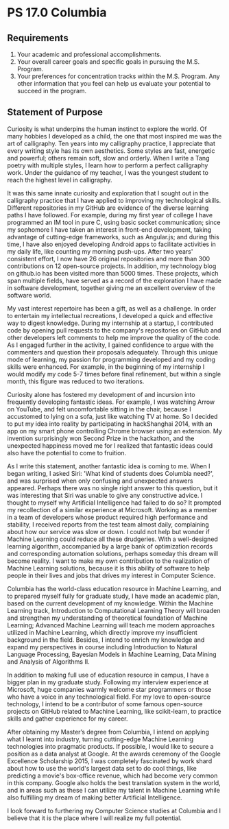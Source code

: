 # PS 17.0 Columbia

## Requirements

1. Your academic and professional accomplishments.
2. Your overall career goals and specific goals in pursuing the M.S. Program.
3. Your preferences for concentration tracks within the M.S. Program. Any other information that you feel can help us evaluate your potential to succeed in the program.

## Statement of Purpose

Curiosity is what underpins the human instinct to explore the world. Of many hobbies I developed as a child, the one that most inspired me was the art of calligraphy. Ten years into my calligraphy practice, I appreciate that every writing style has its own aesthetics. Some styles are fast, energetic and powerful; others remain soft, slow and orderly. When I write a Tang poetry with multiple styles, I learn how to perform a perfect calligraphy work. Under the guidance of my teacher, I was the youngest student to reach the highest level in calligraphy.

It was this same innate curiosity and exploration that I sought out in the calligraphy practice that I have applied to improving my technological skills. Different repositories in my GitHub are evidence of the diverse learning paths I have followed. For example, during my first year of college I have programmed an IM tool in pure C, using basic socket communication; since my sophomore I have taken an interest in front-end development, taking advantage of cutting-edge frameworks, such as Angular.js; and during this time, I have also enjoyed developing Android apps to facilitate activities in my daily life, like counting my morning push-ups. After two years' consistent effort, I now have 26 original repositories and more than 300 contributions on 12 open-source projects. In addition, my technology blog on github.io has been visited more than 5000 times. These projects, which span multiple fields, have served as a record of the exploration I have made in software development, together giving me an excellent overview of the software world.

My vast interest repertoire has been a gift, as well as a challenge. In order to entertain my intellectual recreations, I developed a quick and effective way to digest knowledge. During my internship at a startup, I contributed code by opening pull requests to the company's repositories on GitHub and other developers left comments to help me improve the quality of the code. As I engaged further in the activity, I gained confidence to argue with the commenters and question their proposals adequately. Through this unique mode of learning, my passion for programming developed and my coding skills were enhanced. For example, in the beginning of my internship I would modify my code 5-7 times before final refinement, but within a single month, this figure was reduced to two iterations.

Curiosity alone has fostered my development of and incursion into frequently developing fantastic ideas. For example, I was watching Arrow on YouTube, and felt uncomfortable sitting in the chair, because I accustomed to lying on a sofa, just like watching TV at home. So I decided to put my idea into reality by participating in hackShanghai 2014, with an app on my smart phone controlling Chrome browser using an extension. My invention surprisingly won Second Prize in the hackathon, and the unexpected happiness moved me for I realized that fantastic ideas could also have the potential to come to fruition.

As I write this statement, another fantastic idea is coming to me. When I began writing, I asked Siri: 'What kind of students does Columbia need?', and was surprised when only confusing and unexpected answers appeared. Perhaps there was no single right answer to this question, but it was interesting that Siri was unable to give any constructive advice. I thought to myself why Artificial Intelligence had failed to do so? It prompted my recollection of a similar experience at Microsoft. Working as a member in a team of developers whose product required high performance and stability, I received reports from the test team almost daily, complaining about how our service was slow or down. I could not help but wonder if Machine Learning could reduce all these drudgeries. With a well-designed learning algorithm, accompanied by a large bank of optimization records and corresponding automation solutions, perhaps someday this dream will become reality. I want to make my own contribution to the realization of Machine Learning solutions, because it is this ability of software to help people in their lives and jobs that drives my interest in Computer Science.

Columbia has the world-class education resource in Machine Learning, and to prepared myself fully for graduate study, I have made an academic plan, based on the current development of my knowledge. Within the Machine Learning track, Introduction to Computational Learning Theory will broaden and strengthen my understanding of theoretical foundation of Machine Learning; Advanced Machine Learning will teach me modern approaches utilized in Machine Learning, which directly improve my insufficient background in the field. Besides, I intend to enrich my knowledge and expand my perspectives in course including Introduction to Natural Language Processing, Bayesian Models in Machine Learning, Data Mining and Analysis of Algorithms II.

In addition to making full use of education resource in campus, I have a bigger plan in my graduate study. Following my interview experience at Microsoft, huge companies warmly welcome star programmers or those who have a voice in any technological field. For my love to open-source technology, I intend to be a contributor of some famous open-source projects on GitHub related to Machine Learning, like scikit-learn, to practice skills and gather experience for my career.

After obtaining my Master’s degree from Columbia, I intend on applying what I learnt into industry, turning cutting-edge Machine Learning technologies into pragmatic products. If possible, I would like to secure a position as a data analyst at Google. At the awards ceremony of the Google Excellence Scholarship 2015, I was completely fascinated by work shard about how to use the world's largest data set to do cool things, like predicting a movie's box-office revenue, which had become very common in this company. Google also holds the best translation system in the world, and in areas such as these I can utilize my talent in Machine Learning while also fulfilling my dream of making better Artificial Intelligence.

I look forward to furthering my Computer Science studies at Columbia and I believe that it is the place where I will realize my full potential.
